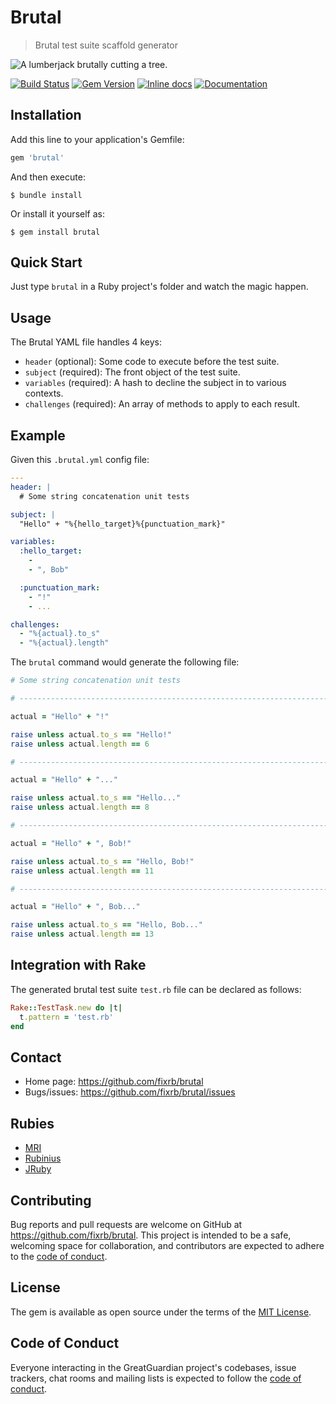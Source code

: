 # Brutal

> Brutal test suite scaffold generator

![A lumberjack brutally cutting a tree.](https://raw.githubusercontent.com/fixrb/brutal/master/img/Ferdinand_Hodler_-_Woodcutter_-_Google_Art_Project.jpg)

[![Build Status](https://api.travis-ci.org/fixrb/brutal.svg?branch=master)][travis]
[![Gem Version](https://badge.fury.io/rb/brutal.svg)][gem]
[![Inline docs](https://inch-ci.org/github/fixrb/brutal.svg?branch=master)][inchpages]
[![Documentation](http://img.shields.io/:yard-docs-38c800.svg)][rubydoc]

## Installation

Add this line to your application's Gemfile:

```ruby
gem 'brutal'
```

And then execute:

    $ bundle install

Or install it yourself as:

    $ gem install brutal

## Quick Start

Just type `brutal` in a Ruby project's folder and watch the magic happen.

## Usage

The Brutal YAML file handles 4 keys:

* `header` (optional): Some code to execute before the test suite.
* `subject` (required): The front object of the test suite.
* `variables` (required): A hash to decline the subject in to various contexts.
* `challenges` (required): An array of methods to apply to each result.

## Example

Given this `.brutal.yml` config file:

```yaml
---
header: |
  # Some string concatenation unit tests

subject: |
  "Hello" + "%{hello_target}%{punctuation_mark}"

variables:
  :hello_target:
    -
    - ", Bob"

  :punctuation_mark:
    - "!"
    - ...

challenges:
  - "%{actual}.to_s"
  - "%{actual}.length"
```

The `brutal` command would generate the following file:

```ruby
# Some string concatenation unit tests

# ------------------------------------------------------------------------------

actual = "Hello" + "!"

raise unless actual.to_s == "Hello!"
raise unless actual.length == 6

# ------------------------------------------------------------------------------

actual = "Hello" + "..."

raise unless actual.to_s == "Hello..."
raise unless actual.length == 8

# ------------------------------------------------------------------------------

actual = "Hello" + ", Bob!"

raise unless actual.to_s == "Hello, Bob!"
raise unless actual.length == 11

# ------------------------------------------------------------------------------

actual = "Hello" + ", Bob..."

raise unless actual.to_s == "Hello, Bob..."
raise unless actual.length == 13
```

## Integration with Rake

The generated brutal test suite `test.rb` file can be declared as follows:

```ruby
Rake::TestTask.new do |t|
  t.pattern = 'test.rb'
end
```

## Contact

* Home page: https://github.com/fixrb/brutal
* Bugs/issues: https://github.com/fixrb/brutal/issues

## Rubies

* [MRI](https://www.ruby-lang.org/)
* [Rubinius](https://rubinius.com/)
* [JRuby](https://www.jruby.org/)

## Contributing

Bug reports and pull requests are welcome on GitHub at https://github.com/fixrb/brutal. This project is intended to be a safe, welcoming space for collaboration, and contributors are expected to adhere to the [code of conduct](https://github.com/fixrb/brutal/blob/master/CODE_OF_CONDUCT.md).

## License

The gem is available as open source under the terms of the [MIT License](https://opensource.org/licenses/MIT).

## Code of Conduct

Everyone interacting in the GreatGuardian project's codebases, issue trackers, chat rooms and mailing lists is expected to follow the [code of conduct](https://github.com/fixrb/brutal/blob/master/CODE_OF_CONDUCT.md).

[gem]: https://rubygems.org/gems/brutal
[travis]: https://travis-ci.org/fixrb/brutal
[inchpages]: https://inch-ci.org/github/fixrb/brutal
[rubydoc]: https://rubydoc.info/gems/brutal/frames
